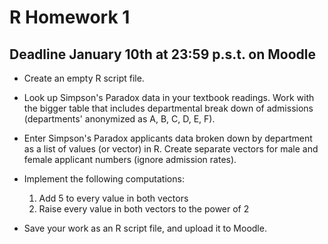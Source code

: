 # R Homework 1
## Deadline January 10th at 23:59 p.s.t. on Moodle

* Create an empty R script file. 

* Look up Simpson's Paradox data in your textbook readings. Work with the bigger table that includes departmental break down of admissions (departments' anonymized as A, B, C, D, E, F).

* Enter Simpson's Paradox applicants data broken down by department as a list of values (or vector) in R. Create separate vectors for male and female applicant numbers (ignore admission rates). 

* Implement the following computations: 
  1. Add 5 to every value in both vectors
  2. Raise every value in both vectors to the power of 2

* Save your work as an R script file, and upload it to Moodle. 

